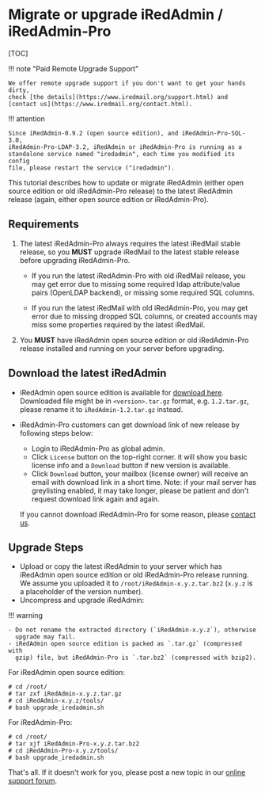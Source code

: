 # Migrate or upgrade iRedAdmin / iRedAdmin-Pro

[TOC]

!!! note "Paid Remote Upgrade Support"

    We offer remote upgrade support if you don't want to get your hands dirty,
    check [the details](https://www.iredmail.org/support.html) and
    [contact us](https://www.iredmail.org/contact.html).

!!! attention

    Since iRedAdmin-0.9.2 (open source edition), and iRedAdmin-Pro-SQL-3.0,
    iRedAdmin-Pro-LDAP-3.2, iRedAdmin or iRedAdmin-Pro is running as a
    standalone service named "iredadmin", each time you modified its config
    file, please restart the service ("iredadmin").

This tutorial describes how to update or migrate iRedAdmin (either open source
edition or old iRedAdmin-Pro release) to the latest iRedAdmin release (again,
either open source edition or iRedAdmin-Pro).

## Requirements

1. The latest iRedAdmin-Pro always requires the latest iRedMail stable release,
   so you __MUST__ upgrade iRedMail to the latest stable release before
   upgrading iRedAdmin-Pro.

    * If you run the latest iRedAdmin-Pro with old iRedMail release, you may
      get error due to missing some required ldap attribute/value pairs
      (OpenLDAP backend), or missing some required SQL columns.

    * If you run the latest iRedMail with old iRedAdmin-Pro, you may get error
      due to missing dropped SQL columns, or created accounts may miss some
      properties required by the latest iRedMail.

1. You __MUST__ have iRedAdmin open source edition or old iRedAdmin-Pro release
   installed and running on your server before upgrading.

## Download the latest iRedAdmin

* iRedAdmin open source edition is available for [download here](https://github.com/iredmail/iRedAdmin/tags).
  Downloaded file might be in `<version>.tar.gz` format, e.g. `1.2.tar.gz`,
  please rename it to `iRedAdmin-1.2.tar.gz` instead.
* iRedAdmin-Pro customers can get download link of new release by following
  steps below:
    * Login to iRedAdmin-Pro as global admin.
    * Click `License` button on the top-right corner. it will show you basic
      license info and a `Download` button if new version is available.
    * Click `Download` button, your mailbox (license owner) will receive an email
      with download link in a short time. Note: if your mail server has greylisting
      enabled, it may take longer, please be patient and don't request download
      link again and again.

    If you cannot download iRedAdmin-Pro for some reason, please [contact us](https://www.iredmail.org/contact.html).

## Upgrade Steps

* Upload or copy the latest iRedAdmin to your server which has iRedAdmin
  open source edition or old iRedAdmin-Pro release running. We assume you
  uploaded it to `/root/iRedAdmin-x.y.z.tar.bz2` (`x.y.z` is a placeholder of
  the version number).
* Uncompress and upgrade iRedAdmin:

!!! warning

    - Do not rename the extracted directory (`iRedAdmin-x.y.z`), otherwise
      upgrade may fail.
    - iRedAdmin open source edition is packed as `.tar.gz` (compressed with
      gzip) file, but iRedAdmin-Pro is `.tar.bz2` (compressed with bzip2).

For iRedAdmin open source edition:

```
# cd /root/
# tar zxf iRedAdmin-x.y.z.tar.gz
# cd iRedAdmin-x.y.z/tools/
# bash upgrade_iredadmin.sh
```

For iRedAdmin-Pro:

```
# cd /root/
# tar xjf iRedAdmin-Pro-x.y.z.tar.bz2
# cd iRedAdmin-Pro-x.y.z/tools/
# bash upgrade_iredadmin.sh
```

That's all. If it doesn't work for you, please post a new topic in our
[online support forum](https://forum.iredmail.org/).
